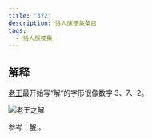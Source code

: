 ```yaml
---
title: "372"
description: 恪人族梗集条目
tags:
  - 恪人族梗集
---
```


## 解释

[老王](老王)最开始写“解“的字形很像数字 3、7、2。

![老王之解](https://wikioss.xhemj.work/krzfs/wiki/faa68797fc221cf345b5f7c5dff33436.jpg?380x359)

参考：[解](解) 。
